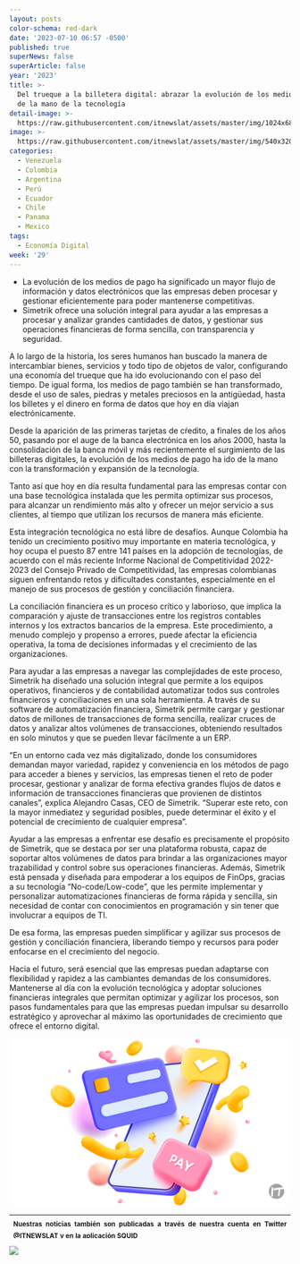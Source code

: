 ```yaml
---
layout: posts
color-schema: red-dark
date: '2023-07-10 06:57 -0500'
published: true
superNews: false
superArticle: false
year: '2023'
title: >-
  Del trueque a la billetera digital: abrazar la evolución de los medios de pago
  de la mano de la tecnología
detail-image: >-
  https://raw.githubusercontent.com/itnewslat/assets/master/img/1024x680/entretenimiento-cel-g.jpg
image: >-
  https://raw.githubusercontent.com/itnewslat/assets/master/img/540x320/entretenimiento-cel-p.jpg
categories:
  - Venezuela
  - Colombia
  - Argentina
  - Perú
  - Ecuador
  - Chile
  - Panama
  - Mexico
tags:
  - Economía Digital
week: '29'
---
```

- La evolución de los medios de pago ha significado un mayor flujo de información y datos electrónicos que las empresas deben procesar y gestionar eficientemente para poder mantenerse competitivas. 
- Simetrik ofrece una solución integral para ayudar a las empresas a procesar y analizar grandes cantidades de datos, y gestionar sus operaciones financieras de forma sencilla, con transparencia y seguridad.

A lo largo de la historia, los seres humanos han buscado la manera de intercambiar bienes, servicios y todo tipo de objetos de valor, configurando una economía del trueque que ha ido evolucionando con el paso del tiempo. De igual forma, los medios de pago también se han transformado, desde el uso de sales, piedras y metales preciosos en la antigüedad, hasta los billetes y el dinero en forma de datos que hoy en día viajan electrónicamente. 

Desde la aparición de las primeras tarjetas de cŕedito, a finales de los años 50, pasando por el auge de la banca electrónica en los años 2000, hasta la consolidación de la banca móvil y más recientemente el surgimiento de las billeteras digitales, la evolución de los medios de pago ha ido de la mano con la transformación y expansión de la tecnología. 

Tanto así que hoy en día resulta fundamental para las empresas contar con una base tecnológica instalada que les permita optimizar sus procesos, para alcanzar un rendimiento más alto y ofrecer un mejor servicio a sus clientes, al tiempo que utilizan los recursos de manera más eficiente. 

Esta integración tecnológica no está libre de desafíos. Aunque Colombia ha tenido un crecimiento positivo muy importante en materia tecnológica, y hoy ocupa el puesto 87 entre 141 países en la adopción de tecnologías, de acuerdo con el más reciente Informe Nacional de Competitividad 2022-2023 del Consejo Privado de Competitividad, las empresas colombianas siguen enfrentando retos y dificultades constantes, especialmente en el manejo de sus procesos de gestión y conciliación financiera. 

La conciliación financiera es un proceso crítico y laborioso, que implica la comparación y ajuste de transacciones entre los registros contables internos y los extractos bancarios de la empresa. Este procedimiento, a menudo complejo y propenso a errores, puede afectar la eficiencia operativa, la toma de decisiones informadas y el crecimiento de las organizaciones. 

Para ayudar a las empresas a navegar las complejidades de este proceso, Simetrik ha diseñado una solución integral que permite a los equipos operativos, financieros y de contabilidad automatizar todos sus controles financieros y conciliaciones en una sola herramienta. A través de su software de automatización financiera, Simetrik permite cargar y gestionar datos de millones de transacciones de forma sencilla, realizar cruces de datos y analizar altos volúmenes de transacciones, obteniendo resultados en solo minutos y que se pueden llevar fácilmente a un ERP.

“En un entorno cada vez más digitalizado, donde los consumidores demandan mayor variedad, rapidez y conveniencia en los métodos de pago para acceder a bienes y servicios, las empresas tienen el reto de poder procesar, gestionar y analizar de forma efectiva grandes flujos de datos e información de transacciones financieras que provienen de distintos canales”, explica Alejandro Casas, CEO de Simetrik. “Superar este reto, con la mayor inmediatez y seguridad posibles, puede determinar el éxito y el potencial de crecimiento de cualquier empresa”. 

Ayudar a las empresas a enfrentar ese desafío es precisamente el propósito de Simetrik, que se destaca por ser una plataforma robusta, capaz de soportar altos volúmenes de datos para brindar a las organizaciones mayor trazabilidad y control sobre sus operaciones financieras. Además, Simetrik está pensada y diseñada para empoderar a los equipos de FinOps, gracias a su tecnología “No-code/Low-code”, que les permite implementar y personalizar automatizaciones financieras de forma rápida y sencilla, sin necesidad de contar con conocimientos en programación y sin tener que involucrar a equipos de TI. 

De esa forma, las empresas pueden simplificar y agilizar sus procesos de gestión y conciliación financiera, liberando tiempo y recursos para poder enfocarse en el crecimiento del negocio. 

Hacia el futuro, será esencial que las empresas puedan adaptarse con flexibilidad y rapidez a las cambiantes demandas de los consumidores. Mantenerse al día con la evolución tecnológica y adoptar soluciones financieras integrales que permitan optimizar y agilizar los procesos, son pasos fundamentales para que las empresas puedan impulsar su desarrollo estratégico y aprovechar al máximo las oportunidades de crecimiento que ofrece el entorno digital. 

![](https://raw.githubusercontent.com/itnewslat/assets/master/img/540x320/entretenimiento-cel-p.jpg)

<table style="height: 42px;" width="569">
<tbody>
<tr>
<td style="text-align: justify;"><sub><strong>Nuestras noticias también son publicadas a través de nuestra cuenta en Twitter <a href="https://twitter.com/itnewslat?lang=es">@ITNEWSLAT</a> y en la aplicación <a href="https://squidapp.co/en/">SQUID</a></strong></sub></td>
</tr>
</tbody>
</table>
<img src="https://tracker.metricool.com/c3po.jpg?hash=56f88a41e39ab42c063cc51676587a04"/>